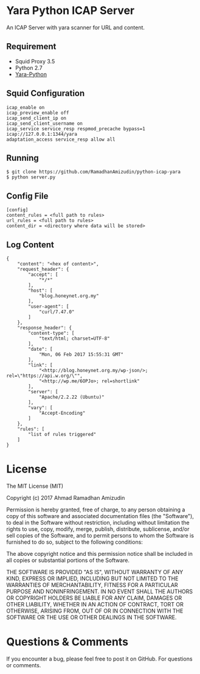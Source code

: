 Yara Python ICAP Server 
=====================
An ICAP Server with yara scanner for URL and content.

## Requirement
* Squid Proxy 3.5
* Python 2.7
* [Yara-Python](https://github.com/VirusTotal/yara-python)

## Squid Configuration
```
icap_enable on
icap_preview_enable off
icap_send_client_ip on
icap_send_client_username on
icap_service service_resp respmod_precache bypass=1 icap://127.0.0.1:1344/yara
adaptation_access service_resp allow all
```

## Running
```
$ git clone https://github.com/RamadhanAmizudin/python-icap-yara
$ python server.py
```

## Config File
```
[config]
content_rules = <full path to rules>
url_rules = <full path to rules>
content_dir = <directory where data will be stored>
```

## Log Content
```
{
    "content": "<hex of content>",
    "request_header": {
        "accept": [
            "*/*"
        ],
        "host": [
            "blog.honeynet.org.my"
        ],
        "user-agent": [
            "curl/7.47.0"
        ]
    },
    "response_header": {
        "content-type": [
            "text/html; charset=UTF-8"
        ],
        "date": [
            "Mon, 06 Feb 2017 15:55:31 GMT"
        ],
        "link": [
            "<http://blog.honeynet.org.my/wp-json/>; rel=\"https://api.w.org/\"",
            "<http://wp.me/6OPJo>; rel=shortlink"
        ],
        "server": [
            "Apache/2.2.22 (Ubuntu)"
        ],
        "vary": [
            "Accept-Encoding"
        ]
    },
    "rules": [
        "list of rules triggered"
    ]
}
```

License
=======
The MIT License (MIT)

Copyright (c) 2017 Ahmad Ramadhan Amizudin

Permission is hereby granted, free of charge, to any person obtaining a copy
of this software and associated documentation files (the "Software"), to deal
in the Software without restriction, including without limitation the rights
to use, copy, modify, merge, publish, distribute, sublicense, and/or sell
copies of the Software, and to permit persons to whom the Software is
furnished to do so, subject to the following conditions:

The above copyright notice and this permission notice shall be included in all
copies or substantial portions of the Software.

THE SOFTWARE IS PROVIDED "AS IS", WITHOUT WARRANTY OF ANY KIND, EXPRESS OR
IMPLIED, INCLUDING BUT NOT LIMITED TO THE WARRANTIES OF MERCHANTABILITY,
FITNESS FOR A PARTICULAR PURPOSE AND NONINFRINGEMENT. IN NO EVENT SHALL THE
AUTHORS OR COPYRIGHT HOLDERS BE LIABLE FOR ANY CLAIM, DAMAGES OR OTHER
LIABILITY, WHETHER IN AN ACTION OF CONTRACT, TORT OR OTHERWISE, ARISING FROM,
OUT OF OR IN CONNECTION WITH THE SOFTWARE OR THE USE OR OTHER DEALINGS IN THE
SOFTWARE.

Questions & Comments
=====================
If you encounter a bug, please feel free to post it on GitHub. For questions or comments.
